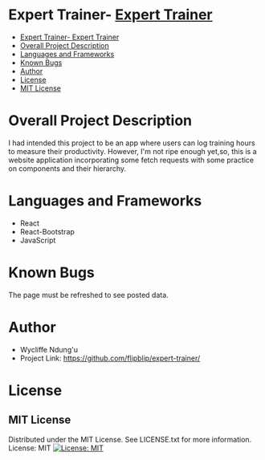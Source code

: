 # Expert Trainer- [Expert Trainer](#expert-trainer)
- [Expert Trainer- Expert Trainer](#expert-trainer--expert-trainer)
- [Overall Project Description](#overall-project-description)
- [Languages and Frameworks](#languages-and-frameworks)
- [Known Bugs](#known-bugs)
- [Author](#author)
- [License](#license)
- [MIT License](#mit-license)

# Overall Project Description

I had intended this project to be an app where users can log training hours to measure their productivity. However, I'm not ripe enough yet,so, this is a website application incorporating some fetch requests with some practice on components and their hierarchy.


# Languages and Frameworks

- React
- React-Bootstrap
- JavaScript

# Known Bugs

The page must be refreshed to see posted data.


# Author
- Wycliffe Ndung'u
- Project Link: https://github.com/flipblip/expert-trainer/

# License
## MIT License

Distributed under the MIT License. See LICENSE.txt for more information. License: MIT
[![License: MIT](https://img.shields.io/badge/License-MIT-yellow.svg)](https://opensource.org/licenses/MIT)
